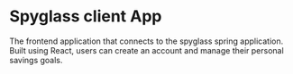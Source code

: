# Spyglass client App
The frontend application that connects to the spyglass spring application. Built using React, users can create an account and manage their personal savings goals.


